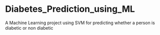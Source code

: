 # Diabetes_Prediction_using_ML
A Machine Learning project using SVM for predicting whether a person is diabetic or non diabetic
